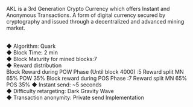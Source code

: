 AKL is a 3rd Generation Crypto Currency which offers Instant and Anonymous Transactions. A form of digital currency secured by cryptography and issued through a decentralized and advanced mining market.<Br><br>

◆  Algorithm: Quark<br>
◆  Block Time: 2 min<br>
◆  Block Maturity for mined blocks:7<br>
◆  Reward distribution<br>
Block Reward during POW Phase (Until block 4000) :5
Reward split MN 65% POW 35%
Block reward during POS Phase :7
Reward split MN 65% POS 35%
◆  Instant send: ~5 seconds<br>
◆  Difficulty retargeting: Dark Gravity Wave<br>
◆  Transaction anonymity: Private send Implementation<br>
